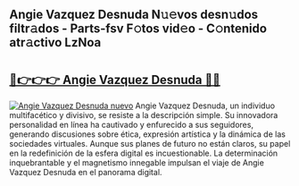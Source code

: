 ## Angie Vazquez Desnuda N𝚞𝚎vos desn𝚞dos filtr𝚊dos - Parts-fsv F𝚘tos vid𝚎o - C𝚘ntenido atr𝚊ctivo LzNoa

# <h2><a href="http://mbdujh3.tromn.icu/?c=Angie+Vazquez+Desnuda">🔗👉👉👉 Angie Vazquez Desnuda 🔗🔗</a></h2>

[![Angie Vazquez Desnuda nuevo](https://i.imgur.com/pEAQMta.gif)](http://mbdujh3.tromn.icu/?c=Angie+Vazquez+Desnuda)
Angie Vazquez Desnuda, un individuo multifacético y divisivo, se resiste a la descripción simple. Su innovadora personalidad en línea ha cautivado y enfurecido a sus seguidores, generando discusiones sobre ética, expresión artística y la dinámica de las sociedades virtuales. Aunque sus planes de futuro no están claros, su papel en la redefinición de la esfera digital es incuestionable. La determinación inquebrantable y el magnetismo innegable impulsan el viaje de Angie Vazquez Desnuda en el panorama digital.
